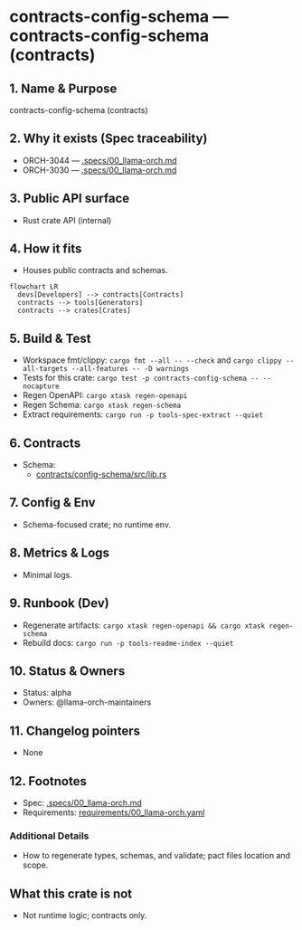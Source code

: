 # contracts-config-schema — contracts-config-schema (contracts)

## 1. Name & Purpose

contracts-config-schema (contracts)

## 2. Why it exists (Spec traceability)

- ORCH-3044 — [.specs/00_llama-orch.md](../../.specs/00_llama-orch.md#orch-3044)
- ORCH-3030 — [.specs/00_llama-orch.md](../../.specs/00_llama-orch.md#orch-3030)


## 3. Public API surface

- Rust crate API (internal)

## 4. How it fits

- Houses public contracts and schemas.

```mermaid
flowchart LR
  devs[Developers] --> contracts[Contracts]
  contracts --> tools[Generators]
  contracts --> crates[Crates]
```

## 5. Build & Test

- Workspace fmt/clippy: `cargo fmt --all -- --check` and `cargo clippy --all-targets --all-features
-- -D warnings`
- Tests for this crate: `cargo test -p contracts-config-schema -- --nocapture`
- Regen OpenAPI: `cargo xtask regen-openapi`
- Regen Schema: `cargo xtask regen-schema`
- Extract requirements: `cargo run -p tools-spec-extract --quiet`


## 6. Contracts

- Schema:
  - [contracts/config-schema/src/lib.rs](../../contracts/config-schema/src/lib.rs)


## 7. Config & Env

- Schema-focused crate; no runtime env.

## 8. Metrics & Logs

- Minimal logs.

## 9. Runbook (Dev)

- Regenerate artifacts: `cargo xtask regen-openapi && cargo xtask regen-schema`
- Rebuild docs: `cargo run -p tools-readme-index --quiet`


## 10. Status & Owners

- Status: alpha
- Owners: @llama-orch-maintainers

## 11. Changelog pointers

- None

## 12. Footnotes

- Spec: [.specs/00_llama-orch.md](../../.specs/00_llama-orch.md)
- Requirements: [requirements/00_llama-orch.yaml](../../requirements/00_llama-orch.yaml)

### Additional Details
- How to regenerate types, schemas, and validate; pact files location and scope.


## What this crate is not

- Not runtime logic; contracts only.
